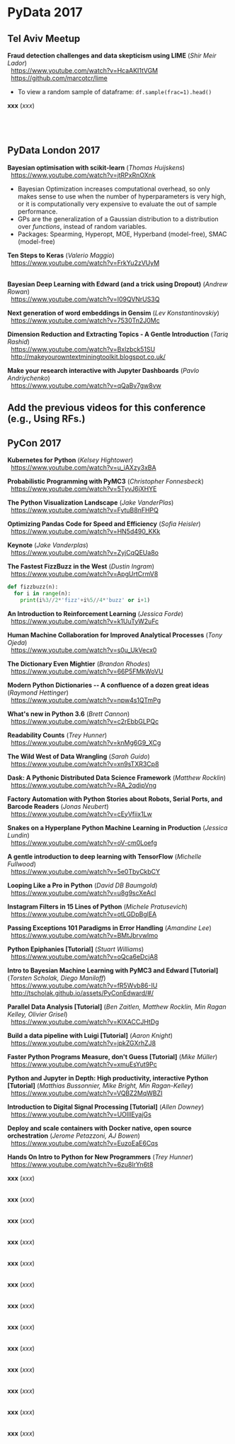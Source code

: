 # PyData 2017

## Tel Aviv Meetup

**Fraud detection challenges and data skepticism using LIME** (_Shir Meir Lador_)
<br/>&nbsp;&nbsp;https://www.youtube.com/watch?v=HcaAKI1tVGM
<br/>&nbsp;&nbsp;https://github.com/marcotcr/lime

- To view a random sample of dataframe: `df.sample(frac=1).head()`

**xxx** (_xxx_)
<br/>&nbsp;&nbsp;
<br/>&nbsp;&nbsp;
<br/>&nbsp;&nbsp;



## PyData London 2017

**Bayesian optimisation with scikit-learn** (_Thomas Huijskens_)
<br/>&nbsp;&nbsp;https://www.youtube.com/watch?v=jtRPxRnOXnk

- Bayesian Optimization increases computational overhead, so only makes sense to use when the number of hyperparameters is very high, or it is computationally very expensive to evaluate the out of sample performance.
- GPs are the generalization of a Gaussian distribution to a distribution over _functions_, instead of random variables.
- Packages: Spearming, Hyperopt, MOE, Hyperband (model-free), SMAC (model-free)

**Ten Steps to Keras** (_Valerio Maggio_)
<br/>&nbsp;&nbsp;https://www.youtube.com/watch?v=FrkYu2zVUyM
<br/>&nbsp;&nbsp;

**Bayesian Deep Learning with Edward (and a trick using Dropout)** (_Andrew Rowan_)
<br/>&nbsp;&nbsp;https://www.youtube.com/watch?v=I09QVNrUS3Q


**Next generation of word embeddings in Gensim** (_Lev Konstantinovskiy_)
<br/>&nbsp;&nbsp;https://www.youtube.com/watch?v=7530Tn2J0Mc


**Dimension Reduction and Extracting Topics - A Gentle Introduction** (_Tariq Rashid_)
<br/>&nbsp;&nbsp;https://www.youtube.com/watch?v=Bxlzbck51SU
<br/>&nbsp;&nbsp;http://makeyourowntextminingtoolkit.blogspot.co.uk/


**Make your research interactive with Jupyter Dashboards** (_Pavlo Andriychenko_)
<br/>&nbsp;&nbsp;https://www.youtube.com/watch?v=qQaBv7gw8vw


## Add the previous videos for this conference (e.g., Using RFs.)



## PyCon 2017

**Kubernetes for Python** (_Kelsey Hightower_)
<br/>&nbsp;&nbsp;https://www.youtube.com/watch?v=u_iAXzy3xBA

**Probabilistic Programming with PyMC3** (_Christopher Fonnesbeck_)
<br/>&nbsp;&nbsp;https://www.youtube.com/watch?v=5TyvJ6jXHYE

**The Python Visualization Landscape** (_Jake VanderPlas_)
<br/>&nbsp;&nbsp;https://www.youtube.com/watch?v=FytuB8nFHPQ

**Optimizing Pandas Code for Speed and Efficiency** (_Sofia Heisler_)
<br/>&nbsp;&nbsp;https://www.youtube.com/watch?v=HN5d490_KKk

**Keynote** (_Jake Vanderplas_)
<br/>&nbsp;&nbsp;https://www.youtube.com/watch?v=ZyjCqQEUa8o

**The Fastest FizzBuzz in the West** (_Dustin Ingram_)
<br/>&nbsp;&nbsp;https://www.youtube.com/watch?v=ApgUrtCrmV8

```python
def fizzbuzz(n):
  for i in range(n):
    print(i%3//2*'fizz'+i%5//4*'buzz' or i+1)
```

**An Introduction to Reinforcement Learning** (_Jessica Forde_)
<br/>&nbsp;&nbsp;https://www.youtube.com/watch?v=k1UuTyW2uFc

**Human Machine Collaboration for Improved Analytical Processes** (_Tony Ojeda_)
<br/>&nbsp;&nbsp;https://www.youtube.com/watch?v=s0u_UkVecx0

**The Dictionary Even Mightier** (_Brandon Rhodes_)
<br/>&nbsp;&nbsp;https://www.youtube.com/watch?v=66P5FMkWoVU

**Modern Python Dictionaries -- A confluence of a dozen great ideas** (_Raymond Hettinger_)
<br/>&nbsp;&nbsp;https://www.youtube.com/watch?v=npw4s1QTmPg

**What's new in Python 3.6** (_Brett Cannon_)
<br/>&nbsp;&nbsp;https://www.youtube.com/watch?v=c2rEbbGLPQc

**Readability Counts** (_Trey Hunner_)
<br/>&nbsp;&nbsp;https://www.youtube.com/watch?v=knMg6G9_XCg

**The Wild West of Data Wrangling** (_Sarah Guido_)
<br/>&nbsp;&nbsp;https://www.youtube.com/watch?v=xn9sTXR3Cp8

**Dask: A Pythonic Distributed Data Science Framework** (_Matthew Rocklin_)
<br/>&nbsp;&nbsp;https://www.youtube.com/watch?v=RA_2qdipVng

**Factory Automation with Python Stories about Robots, Serial Ports, and Barcode Readers** (_Jonas Neubert_)
<br/>&nbsp;&nbsp;https://www.youtube.com/watch?v=cEyVfiix1Lw

**Snakes on a Hyperplane Python Machine Learning in Production** (_Jessica Lundin_)
<br/>&nbsp;&nbsp;https://www.youtube.com/watch?v=oV-cm0Loefg

**A gentle introduction to deep learning with TensorFlow** (_Michelle Fullwood_)
<br/>&nbsp;&nbsp;https://www.youtube.com/watch?v=5e0TbyCkbCY

**Looping Like a Pro in Python** (_David DB Baumgold_)
<br/>&nbsp;&nbsp;https://www.youtube.com/watch?v=u8g9scXeAcI

**Instagram Filters in 15 Lines of Python** (_Michele Pratusevich_)
<br/>&nbsp;&nbsp;https://www.youtube.com/watch?v=otLGDpBglEA

**Passing Exceptions 101 Paradigms in Error Handling** (_Amandine Lee_)
<br/>&nbsp;&nbsp;https://www.youtube.com/watch?v=BMtJbrvwlmo

**Python Epiphanies [Tutorial]** (_Stuart Williams_)
<br/>&nbsp;&nbsp;https://www.youtube.com/watch?v=oQca6eDcjA8

**Intro to Bayesian Machine Learning with PyMC3 and Edward [Tutorial]** (_Torsten Scholak, Diego Maniloff_)
<br/>&nbsp;&nbsp;https://www.youtube.com/watch?v=fR5Wvb86-IU
<br/>&nbsp;&nbsp;http://tscholak.github.io/assets/PyConEdward/#/

**Parallel Data Analysis [Tutorial]** (_Ben Zaitlen, Matthew Rocklin, Min Ragan Kelley, Olivier Grisel_)
<br/>&nbsp;&nbsp;https://www.youtube.com/watch?v=KIXACCJHtDg

**Build a data pipeline with Luigi [Tutorial]** (_Aaron Knight_)
<br/>&nbsp;&nbsp;https://www.youtube.com/watch?v=jpkZGXrhZJ8

**Faster Python Programs Measure, don't Guess [Tutorial]** (_Mike Müller_)
<br/>&nbsp;&nbsp;https://www.youtube.com/watch?v=xmuEsYut9Pc

**Python and Jupyter in Depth: High productivity, interactive Python [Tutorial]** (_Matthias Bussonnier, Mike Bright, Min Ragan-Kelley_)
<br/>&nbsp;&nbsp;https://www.youtube.com/watch?v=VQBZ2MqWBZI

**Introduction to Digital Signal Processing [Tutorial]** (_Allen Downey_)
<br/>&nbsp;&nbsp;https://www.youtube.com/watch?v=UOIllEyajGs

**Deploy and scale containers with Docker native, open source orchestration** (_Jerome Petazzoni, AJ Bowen_)
<br/>&nbsp;&nbsp;https://www.youtube.com/watch?v=EuzoEaE6Cqs

**Hands On Intro to Python for New Programmers** (_Trey Hunner_)
<br/>&nbsp;&nbsp;https://www.youtube.com/watch?v=6zu8lrYn6t8

**xxx** (_xxx_)
<br/>&nbsp;&nbsp;

**xxx** (_xxx_)
<br/>&nbsp;&nbsp;

**xxx** (_xxx_)
<br/>&nbsp;&nbsp;

**xxx** (_xxx_)
<br/>&nbsp;&nbsp;

**xxx** (_xxx_)
<br/>&nbsp;&nbsp;

**xxx** (_xxx_)
<br/>&nbsp;&nbsp;

**xxx** (_xxx_)
<br/>&nbsp;&nbsp;

**xxx** (_xxx_)
<br/>&nbsp;&nbsp;

**xxx** (_xxx_)
<br/>&nbsp;&nbsp;

**xxx** (_xxx_)
<br/>&nbsp;&nbsp;

**xxx** (_xxx_)
<br/>&nbsp;&nbsp;

**xxx** (_xxx_)
<br/>&nbsp;&nbsp;

**xxx** (_xxx_)
<br/>&nbsp;&nbsp;
